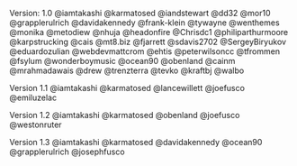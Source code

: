 Version: 1.0
@iamtakashi
@karmatosed
@iandstewart
@dd32
@mor10
@grapplerulrich
@davidakennedy
@frank-klein
@tywayne
@wenthemes
@monika
@metodiew
@nhuja
@headonfire
@Chrisdc1
@philiparthurmoore
@karpstrucking
@cais
@mt8.biz
@fjarrett
@sdavis2702
@SergeyBiryukov
@eduardozulian
@webdevmattcrom
@ehtis
@peterwilsoncc
@tfrommen
@fsylum
@wonderboymusic
@ocean90
@obenland
@cainm
@mrahmadawais
@drew
@trenzterra
@tevko
@kraftbj
@walbo

Version 1.1
@iamtakashi
@karmatosed
@lancewillett
@joefusco
@emiluzelac

Version 1.2
@iamtakashi
@karmatosed
@obenland
@joefusco
@westonruter

Version 1.3
@iamtakashi 
@karmatosed 
@davidakennedy 
@ocean90 
@grapplerulrich
@josephfusco
